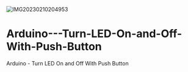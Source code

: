 ![IMG20230210204953](https://user-images.githubusercontent.com/104382591/218291791-2c3a3bab-b4ec-4172-97db-2f2264b438a9.jpg)
# Arduino---Turn-LED-On-and-Off-With-Push-Button
Arduino - Turn LED On and Off With Push Button
